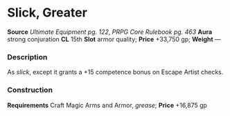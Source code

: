 ﻿---
name: "Slick, Greater"
type: ['armor_quality']
price: "+33,750 gp"
description: |
  "As _slick_, except it grants a +15 competence bonus on Escape Artist checks."
---

#  Slick, Greater

**Source** _Ultimate Equipment pg. 122_, _PRPG Core Rulebook pg. 463_
**Aura** strong conjuration **CL** 15th
**Slot** armor quality; **Price** +33,750 gp; **Weight** —

### Description

As _slick_, except it grants a +15 competence bonus on Escape Artist checks.

### Construction

**Requirements** Craft Magic Arms and Armor, _grease_; **Price** +16,875 gp